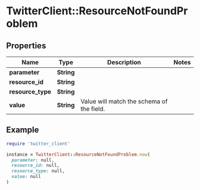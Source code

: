# TwitterClient::ResourceNotFoundProblem

## Properties

| Name | Type | Description | Notes |
| ---- | ---- | ----------- | ----- |
| **parameter** | **String** |  |  |
| **resource_id** | **String** |  |  |
| **resource_type** | **String** |  |  |
| **value** | **String** | Value will match the schema of the field. |  |

## Example

```ruby
require 'twitter_client'

instance = TwitterClient::ResourceNotFoundProblem.new(
  parameter: null,
  resource_id: null,
  resource_type: null,
  value: null
)
```

